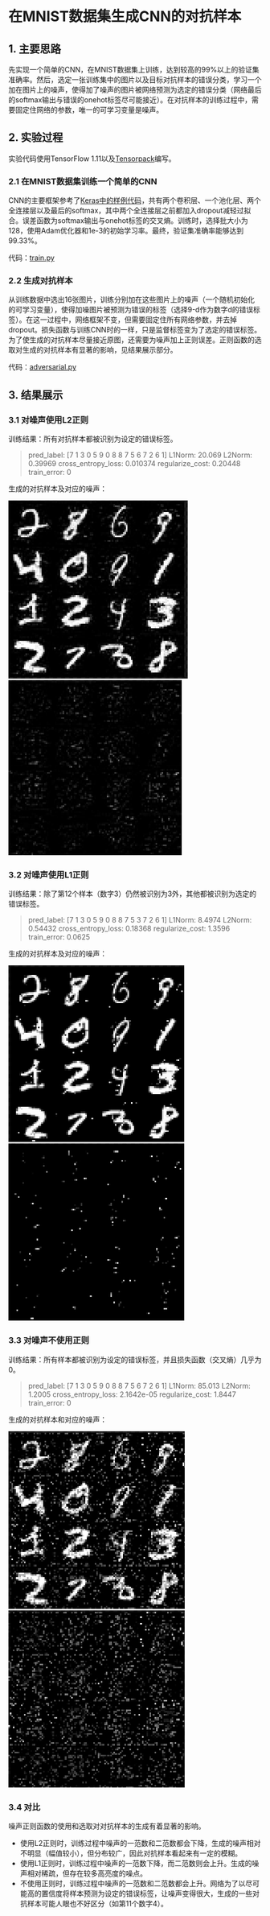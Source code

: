 # 在MNIST数据集生成CNN的对抗样本

## 1. 主要思路

先实现一个简单的CNN，在MNIST数据集上训练，达到较高的99%以上的验证集准确率。然后，选定一张训练集中的图片以及目标对抗样本的错误分类，学习一个加在图片上的噪声，使得加了噪声的图片被网络预测为选定的错误分类（网络最后的softmax输出与错误的onehot标签尽可能接近）。在对抗样本的训练过程中，需要固定住网络的参数，唯一的可学习变量是噪声。

## 2. 实验过程

实验代码使用TensorFlow 1.11以及[Tensorpack](https://github.com/tensorpack/tensorpack)编写。

### 2.1 在MNIST数据集训练一个简单的CNN

CNN的主要框架参考了[Keras中的样例代码](https://github.com/keras-team/keras/blob/master/examples/mnist_cnn.py)，共有两个卷积层、一个池化层、两个全连接层以及最后的softmax，其中两个全连接层之前都加入dropout减轻过拟合。误差函数为softmax输出与onehot标签的交叉熵。训练时，选择批大小为128，使用Adam优化器和1e-3的初始学习率。最终，验证集准确率能够达到99.33%。

代码：[train.py](train.py)

### 2.2 生成对抗样本

从训练数据中选出16张图片，训练分别加在这些图片上的噪声（一个随机初始化的可学习变量），使得加噪图片被预测为错误的标签（选择9-d作为数字d的错误标签）。在这一过程中，网络框架不变，但需要固定住所有网络参数，并去掉dropout。损失函数与训练CNN时的一样，只是监督标签变为了选定的错误标签。为了使生成的对抗样本尽量接近原图，还需要为噪声加上正则误差。正则函数的选取对生成的对抗样本有显著的影响，见结果展示部分。

代码：[adversarial.py](adversarial.py)

## 3. 结果展示

### 3.1 对噪声使用L2正则

训练结果：所有对抗样本都被识别为设定的错误标签。

> pred_label: [7 1 3 0 5 9 0 8 8 7 5 6 7 2 6 1]
L1Norm: 20.069
L2Norm: 0.39969
cross_entropy_loss: 0.010374
regularize_cost: 0.20448
train_error: 0

生成的对抗样本及对应的噪声：

![mnist_adv_sample_l2](/assets/mnist_adv_sample_l2.png) ![mnist_adv_sample_l2_noise](/assets/mnist_adv_sample_l2_noise.png)


### 3.2 对噪声使用L1正则

训练结果：除了第12个样本（数字3）仍然被识别为3外，其他都被识别为选定的错误标签。

> pred_label: [7 1 3 0 5 9 0 8 8 7 5 3 7 2 6 1]
L1Norm: 8.4974
L2Norm: 0.54432
cross_entropy_loss: 0.18368
regularize_cost: 1.3596
train_error: 0.0625


生成的对抗样本及对应的噪声：

![mnist_adv_sample_l1](/assets/mnist_adv_sample_l1.png) ![mnist_adv_sample_l1_noise](/assets/mnist_adv_sample_l1_noise_3vkgr0xok.png)

### 3.3 对噪声不使用正则

训练结果：所有样本都被识别为设定的错误标签，并且损失函数（交叉熵）几乎为0。

> pred_label: [7 1 3 0 5 9 0 8 8 7 5 6 7 2 6 1]
L1Norm: 85.013
L2Norm: 1.2005
cross_entropy_loss: 2.1642e-05
regularize_cost: 1.8447
train_error: 0

生成的对抗样本和对应的噪声：

![mnist_adv_sample_unreg](/assets/mnist_adv_sample_unreg.png)  ![mnist_adv_sample_unreg_noise](/assets/mnist_adv_sample_unreg_noise.png)

### 3.4 对比

噪声正则函数的使用和选取对对抗样本的生成有着显著的影响。

- 使用L2正则时，训练过程中噪声的一范数和二范数都会下降，生成的噪声相对不明显（幅值较小），但分布较广，因此对抗样本看起来有一定的模糊。
- 使用L1正则时，训练过程中噪声的一范数下降，而二范数则会上升。生成的噪声相对稀疏，但存在较多高亮度的噪点。
- 不使用正则时，训练过程中噪声的一范数和二范数都会上升。网络为了以尽可能高的置信度将样本预测为设定的错误标签，让噪声变得很大，生成的一些对抗样本可能人眼也不好区分（如第11个数字4）。
